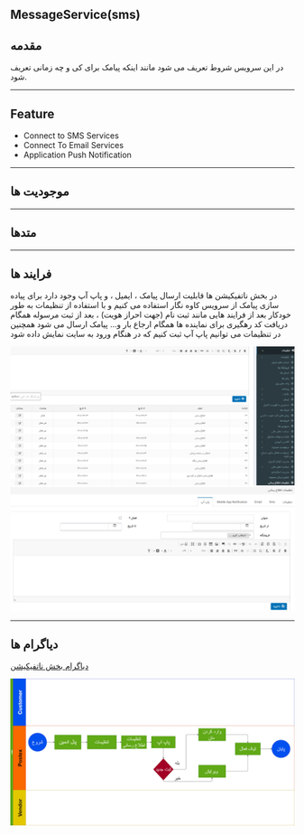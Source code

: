 ## MessageService(sms)


## مقدمه

در این سرویس شروط تعریف می شود مانند اینکه پیامک برای کی و چه زمانی تعریف شود.

---

## Feature

- Connect to SMS Services
- Connect To Email Services
- Application Push Notification

---

## موجودیت ها

---

## متدها

---

## فرایند ها 

در بخش ناتفیکیشن ها قابلیت ارسال پیامک ، ایمیل ، و پاپ آپ وجود دارد 
برای پیاده سازی پیامک از سرویس کاوه نگار استفاده می کنیم و با استفاده از تنظیمات به طور خودکار بعد از فرایند هایی مانند ثبت نام (جهت احراز هویت) ، بعد از ثبت مرسوله همگام دریافت کد رهگیری برای نماینده ها همگام ارجاع بار و... پیامک ارسال می شود
همچنین در تنظیمات می توانیم پاپ آپ ثبت کنیم که در هنگام ورود به سایت نمایش داده شود 

![تنظیمات اطلاع رسانی](imgs/notifacation%20pic.png)
![تنظیمات اطلاع رسانی](imgs/notifacation%20pic1.png)

---

## دیاگرام ها

[دیاگرام بخش ناتفیکیشن](Diagram/Diagram-popup.drawio)

![دیاگرام پاپ آپ](imgs/Diagram-popup.png)

